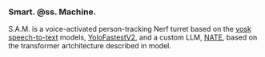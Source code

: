 ### Smart. @ss. Machine.

S.A.M. is a voice-activated person-tracking Nerf turret based on the [vosk speech-to-text](https://alphacephei.com/vosk/) models, [YoloFastestV2](https://github.com/dog-qiuqiu/Yolo-FastestV2/tree/main), and a custom LLM, [NATE](https://github.com/Nateheff/SAM/tree/main/src/SAM), based on the transformer artchitecture described in model.
